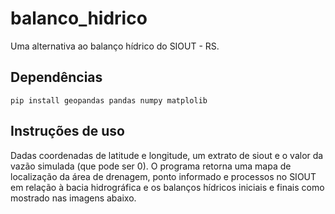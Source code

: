 # balanco_hidrico
Uma alternativa ao balanço hídrico do SIOUT - RS.

## Dependências
    pip install geopandas pandas numpy matplolib
   
## Instruções de uso

Dadas coordenadas de latitude e longitude, um extrato de siout e o valor da vazão simulada (que pode ser 0). O programa retorna uma mapa de localização da área de drenagem, ponto informado e processos no SIOUT em relação à bacia hidrográfica e os balanços hídricos iniciais e finais como mostrado nas imagens abaixo.
